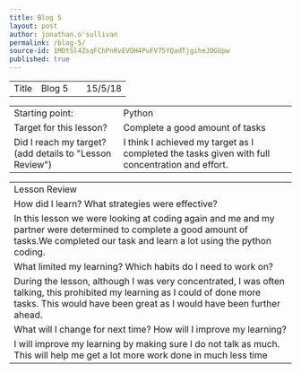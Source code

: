 ```yaml
---
title: Blog 5
layout: post
author: jonathan.o'sullivan
permalink: /blog-5/
source-id: 1MOtSl4ZsqFChPnRvEVOH4PuFV75YQadTjgiheJDGUpw
published: true
---
```

<table>
  <tr>
    <td>Title</td>
    <td>Blog 5</td>
    <td></td>
    <td>15/5/18</td>
  </tr>
</table>


<table>
  <tr>
    <td>Starting point:</td>
    <td>Python</td>
  </tr>
  <tr>
    <td>Target for this lesson?</td>
    <td>Complete a good amount of tasks</td>
  </tr>
  <tr>
    <td>Did I reach my target? 
(add details to "Lesson Review")</td>
    <td>I think I achieved my target as I completed the tasks given with full concentration and effort.</td>
  </tr>
</table>


<table>
  <tr>
    <td>Lesson Review</td>
  </tr>
  <tr>
    <td>How did I learn? What strategies were effective? </td>
  </tr>
  <tr>
    <td> In this lesson we were looking at coding again and me and my partner were determined to complete a good amount of tasks.We completed our task and learn a lot using the python coding.
 </td>
  </tr>
  <tr>
    <td>What limited my learning? Which habits do I need to work on? </td>
  </tr>
  <tr>
    <td>During the lesson, although I was very concentrated, I was often talking, this prohibited my learning as I could of done more tasks. This would have been great as I would have been further ahead.
</td>
  </tr>
  <tr>
    <td>What will I change for next time? How will I improve my learning?</td>
  </tr>
  <tr>
    <td>I will improve my learning by making sure I do not talk as much. This will help me get a lot more work done in much less time</td>
  </tr>
</table>


